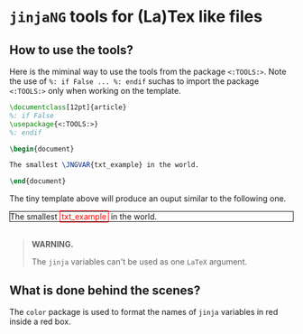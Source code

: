 `jinjaNG` tools for (La)Tex like files
======================================

How to use the tools?
---------------------

Here is the miminal way to use the tools from the package `<:TOOLS:>`. Note the use of `%: if False ... %: endif` suchas to import the package `<:TOOLS:>` only when working on the template.

~~~latex
\documentclass[12pt]{article}
%: if False
\usepackage{<:TOOLS:>}
%: endif

\begin{document}

The smallest \JNGVAR{txt_example} in the world.

\end{document}
~~~

The tiny template above will produce an ouput similar to the following one.

<div style="border: solid 1px; padding: 4px 6px, margin-bottom:12px;">
The smallest <span style="color: red; border: solid 1px; padding: 1px 3px">txt_example</span> in the world.
</div>
<br/>

> **WARNING.**
>
> The `jinja` variables can't be used as one `LaTeX` argument.


What is done behind the scenes?
-------------------------------

The `color` package is used to format the names of `jinja` variables in red inside a red box.
